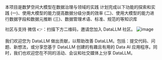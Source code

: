本项目是数梦空间大模型在数据治理与领域的实践
计划完成以下功能的探索和实践
(一)、使用大模型的能力提高数据分级分类的效率
(二)、使用大模型的能力进行数据字段和数据元推断
(三)、数据管理术语、标准、规范的等知识库

社区与支持
微信 👉：扫描下方二维码，邀请您加入 DataLLM 社区。
![image](https://github.com/user-attachments/assets/f5aae4fb-5e8d-4d1e-a5ea-be6d8cd435fb)

我们欢迎您为 DataLLM 做出贡献，以帮助改善 DataLLM。包括：提交代码、问题、新想法，或分享您基于 DataLLM 创建的有趣且有用的 Data AI 应用程序。同时，我们也欢迎您在不同的活动、会议和社交媒体上分享 DataLLM。
